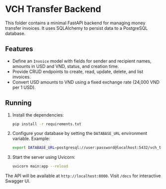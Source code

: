 # VCH Transfer Backend

This folder contains a minimal FastAPI backend for managing money transfer invoices. It uses SQLAlchemy to persist data to a PostgreSQL database.

## Features

- Define an `Invoice` model with fields for sender and recipient names, amounts in USD and VND, status, and creation time.
- Provide CRUD endpoints to create, read, update, delete, and list invoices.
- Convert USD amounts to VND using a fixed exchange rate (24,000 VND per 1 USD).

## Running

1. Install the dependencies:

   ```bash
   pip install -r requirements.txt
   ```

2. Configure your database by setting the `DATABASE_URL` environment variable. Example:

   ```bash
   export DATABASE_URL=postgresql://user:password@localhost:5432/vch_transfer
   ```

3. Start the server using Uvicorn:

   ```bash
   uvicorn main:app --reload
   ```

The API will be available at `http://localhost:8000`. Visit `/docs` for interactive Swagger UI.
